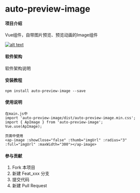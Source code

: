 # auto-preview-image

#### 项目介绍
Vue组件，自带图片预览、预览动画的Image组件

[![alt text](https://github.com/purestart/auto-preview-image/tree/master/src/screenshot/sample1.gif)](https://github.com/purestart/auto-preview-image/tree/master/src/screenshot/sample1.gif)
#### 软件架构
软件架构说明


#### 安装教程

    npm install auto-preview-image --save

#### 使用说明

    在main.js中
    import 'auto-preview-image/dist/auto-preview-image.min.css';
    import { ApImage } from 'auto-preview-image';
    Vue.use(ApImage);

    页面中使用
    <ap-image :showClose="false" :thumb="imgUrl" :radius="3" :full="imgUrl" :maxWidth="300"></ap-image>

#### 参与贡献

1. Fork 本项目
2. 新建 Feat_xxx 分支
3. 提交代码
4. 新建 Pull Request

